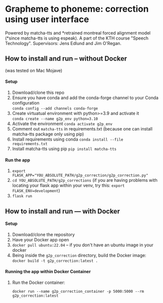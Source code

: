 # Grapheme to phoneme: correction using user interface

Powered by matcha-tts and *retrained montreal forced alignment model (*since matcha-tts is using espeak).
A part of the KTH course "Speech Technology".
Supervisors: Jens Edlund and Jim O'Regan.

## How to install and run – without Docker ##
(was tested on Mac Mojave)
#### Setup ####
1. Download/clone this repo
2. Ensure you have conda and add the conda-forge channel to your Conda configuration  
`conda config --add channels conda-forge`
3. Create virtuatual environment with python>=3.9 and activate it   
`conda create --name g2p_env python=3.10
`
4. Activate the environment
`conda activate g2p_env`
5. Comment out `matcha-tts` in requirements.txt (because one can install matcha-tts package only using pip)
6. Install requirements using conda
`conda install --file requirements.txt`
7. Install matcha-tts using pip 
`pip install matcha-tts`
  
#### Run the app ####
1. `export FLASK_APP="YOU_ABSOLUTE_PATH/g2p_correction/g2p_correction.py"`
2. `cd YOU_ABSOLUTE_PATH/g2p_corrections`
(if you are having problems with locating your flask app within your venv, try this: 
`export FLASK_ENV=development`)
3. `flask run`

## How to install and run — with Docker ##

#### Setup ####
1. Download/clone the repository
2. Have your Docker app open
3. ```docker pull ubuntu:22.04``` – if you don't have an ubuntu image in your docker
4. Being inside the `g2p_correction` directory, build the Docker image:
    ```docker build -t g2p_correction:latest .```

#### Running the app within Docker Container ####

1. Run the Docker container:
    ```
    docker run --name g2p_correction_container -p 5000:5000 --rm g2p_correction:latest
    ```

